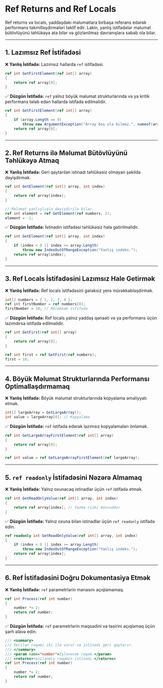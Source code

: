 # Ref Returns and Ref Locals

Ref returns və locals, yaddaşdakı məlumatlara birbaşa referans edərək performans təkmilləşdirmələri təklif edir. Lakin, yanlış istifadələr məlumat bütövlüyünü təhlükəyə ata bilər və gözlənilməz davranışlara səbəb ola bilər.

---

## 1. Lazımsız Ref İstifadəsi

❌ **Yanlış İstifadə:** Lazımsız hallarda `ref` istifadəsi.

```csharp
ref int GetFirstElement(ref int[] array)
{
	return ref array[0];
}
```

✅ **Düzgün İstifadə:** `ref` yalnız böyük məlumat strukturlarında və ya kritik performans tələb edən hallarda istifadə edilməlidir.

```csharp
ref int GetFirstElement(ref int[] array)
{
	if (array.Length == 0)
		throw new ArgumentException("Array boş ola bilməz.", nameof(array));
	return ref array[0];
}
```

---

## 2. Ref Returns ilə Məlumat Bütövlüyünü Təhlükəyə Atmaq

❌ **Yanlış İstifadə:** Geri qaytarılan istinadı təhlükəsiz olmayan şəkildə dəyişdirmək.

```csharp
ref int GetElement(ref int[] array, int index)
{
	return ref array[index];
}

// Məlumat yanlışlıqla dəyişdirilə bilər.
ref int element = ref GetElement(ref numbers, 2);
element = -1;
```

✅ **Düzgün İstifadə:** İstinadın istifadəsi təhlükəsiz hala gətirilməlidir.

```csharp
ref int GetElement(ref int[] array, int index)
{
	if (index < 0 || index >= array.Length)
		throw new IndexOutOfRangeException("Yanlış indeks.");
	return ref array[index];
}
```

---

## 3. Ref Locals İstifadəsini Lazımsız Hale Getirmək

❌ **Yanlış İstifadə:** Ref locals istifadəsini gərəksiz yerə mürəkkəbləşdirmək.

```csharp
int[] numbers = { 1, 2, 3, 4 };
ref int firstNumber = ref numbers[0];
firstNumber = 10; // Mürəkkəb istifadə
```

✅ **Düzgün İstifadə:** Ref locals yalnız yaddaş qənaəti və ya performans üçün lazımdırsa istifadə edilməlidir.

```csharp
ref int GetFirst(ref int[] array)
{
	return ref array[0];
}

ref int first = ref GetFirst(ref numbers);
first = 10;
```

---

## 4. Böyük Məlumat Strukturlarında Performansı Optimallaşdırmamaq

❌ **Yanlış İstifadə:** Böyük məlumat strukturlarında kopyalama əməliyyatı etmək.

```csharp
int[] largeArray = GetLargeArray();
int value = largeArray[0]; // Kopyalama
```

✅ **Düzgün İstifadə:** `ref` istifadə edərək lazımsız kopyalamaları önləmək.

```csharp
ref int GetLargeArrayFirstElement(ref int[] array)
{
	return ref array[0];
}

ref int value = ref GetLargeArrayFirstElement(ref largeArray);
```

---

## 5. `ref readonly` İstifadəsini Nəzərə Almamaq

❌ **Yanlış İstifadə:** Yalnız oxunacaq istinadlar üçün `ref` istifadə etmək.

```csharp
ref int GetReadOnlyValue(ref int[] array, int index)
{
	return ref array[index]; // Yazma riski mövcuddur
}
```

✅ **Düzgün İstifadə:** Yalnız oxuna bilən istinadlar üçün `ref readonly` istifadə edin.

```csharp
ref readonly int GetReadOnlyValue(ref int[] array, int index)
{
	if (index < 0 || index >= array.Length)
		throw new IndexOutOfRangeException("Yanlış indeks.");
	return ref array[index];
}
```

---

## 6. Ref İstifadəsini Doğru Dokumentasiya Etmək

❌ **Yanlış İstifadə:** `ref` parametrlərin mənasını açıqlamamaq.

```csharp
ref int Process(ref int number)
{
	number *= 2;
	return ref number;
}
```

✅ **Düzgün İstifadə:** `ref` parametrlərin məqsədini və təsirini açıqlamaq üçün şərh əlavə edin.

```csharp
/// <summary>
/// Verilən rəqəmi iki ilə vurur və istinadı geri qaytarır.
/// </summary>
/// <param name="number">İşlənəcək rəqəm.</param>
/// <returns>Yenilənmiş rəqəmin istinadı.</returns>
ref int Process(ref int number)
{
	number *= 2;
	return ref number;
}
```